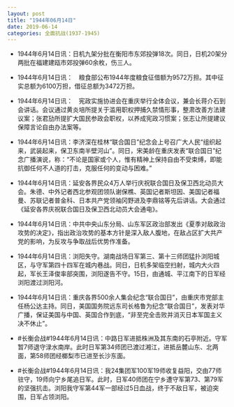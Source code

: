 ```yaml
---
layout: post
title: "1944年06月14日"
date: 2019-06-14
categories: 全面抗战(1937-1945)
---
```


<meta name="referrer" content="no-referrer" />

- 1944年6月14日讯：日机九架分批在衡阳市东郊投弹18次。同日，日机20架分两批在福建建瓯市郊投弹60余枚，伤三人。　 

- 1944年6月14日讯：　粮食部公布1944年度粮食征借额为9572万担。其中征实总额为6100万担，借征总额为3472万担。 

- 1944年6月14日讯：　宪政实施协进会在重庆举行全体会议，兼会长蒋介石到会讲话。会议通过黄炎培所提关于滥用职权押捕久禁情形事，整肃改善方法建议案；张君劢所提扩大国民参政会职权，以养成宪政习惯案；张志让所提建议保障言论自由办法案等。 

- 1944年6月14日讯：李济深在桂林“联合国日”纪念会上号召广大人民“组织起来，武装起来，保卫东南半壁河山”。同日，宋美龄在重庆发表“联合国日”纪念广播演说，称：“不论是国家或个人，惟有精神上保持自由不受束缚，即能抗御任何不人道的打击，克服任何的变动与困难。” 

- 1944年6月14日讯：延安各界民众4万人举行庆祝联合国日及保卫西北动员大会。朱德、中外记者西北参观团领队谢保樵、英国记者斯坦因、美国记者福曼、苏联记者普金科、日本共产党领袖冈野进及李鼎铭等先后讲话。大会通过《延安各界庆祝联合国日及保卫西北动员大会通电》。 

- 1944年6月14日讯：中共中央山东分局、山东军区政治部发出《夏季对敌政治攻势的决定》，指出政治攻势的基本方针是深入敌人腹地，在敌占区扩大共产党的影响，为反攻与争取战后优势作准备。 

- 1944年6月14日讯：浏阳失守。湖南战场日军第三、第十三师团猛扑浏阳城区，与守军第四十四军在城内巷战。同日，日机多架临空扫射，城内大火四起，军长王泽俊率部突围，浏阳遂告不守。15日，由通城、平江南下的日军经浏阳渡过浏阳河。 

- 1944年6月14日讯：重庆各界500余人集会纪念“联合国日”，由重庆市党部主任杨公达主持。同日，美国国务院远东司长格鲁为纪念“联合国日”，发表对华 广播，保证美国与中国、英国合作到底，“非至完全击败并消灭日本军国主义决不休止”。 

- #长衡会战#1944年6月14日讯：中路日军进抵株洲及其东南的石亭附近。守军暂7师退守渌水南岸。此时日军第34师团已渡过湘江，进抵岳麓山东、北两面，第58师团经榔梨市已进至长沙东面。 

- #长衡会战#1944年6月14日讯：我24集团军100军19师收复益阳，交由77师驻守，19师向宁乡尾追日军。此时，日军40师团在宁乡遭守军第73、第79军的坚强抗击。浏阳我守军第44军一部经过5日血战，终于不敌日军，被迫突围，日军占领浏阳。 

